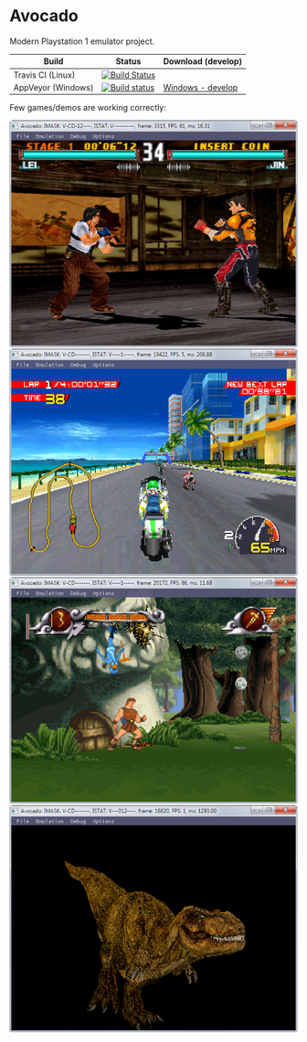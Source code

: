 # Avocado 
Modern Playstation 1 emulator project.



Build   | Status | Download (develop) 
--------|--------|-------------------
Travis CI (Linux) | [![Build Status](https://travis-ci.org/JaCzekanski/Avocado.svg?branch=develop)](https://travis-ci.org/JaCzekanski/Avocado) | 
AppVeyor (Windows) | [![Build status](https://ci.appveyor.com/api/projects/status/h1cs3bj1vhskjxgx/branch/develop?svg=true)](https://ci.appveyor.com/project/JaCzekanski/avocado/branch/develop) | [Windows - develop](https://ci.appveyor.com/api/projects/JaCzekanski/avocado/artifacts/avocado.zip?branch=develop&job=Environment%3A+TOOLSET%3Dvs2017)


Few games/demos are working correctly:


[![Tekken 3](docs/tekken3.png)](docs/tekken3.png)
[![Moto Racer](docs/moto_racer.png)](docs/moto_racer.png)
[![Herkules](docs/herkules.png)](docs/herkules.png)
[![Trex](docs/trex.png)](docs/trex.png)